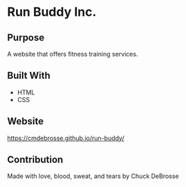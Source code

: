 # Run Buddy Inc.

## Purpose
A website that offers fitness training services.

## Built With
* HTML
* CSS

## Website
https://cmdebrosse.github.io/run-buddy/

## Contribution
Made with love, blood, sweat, and tears by Chuck DeBrosse
